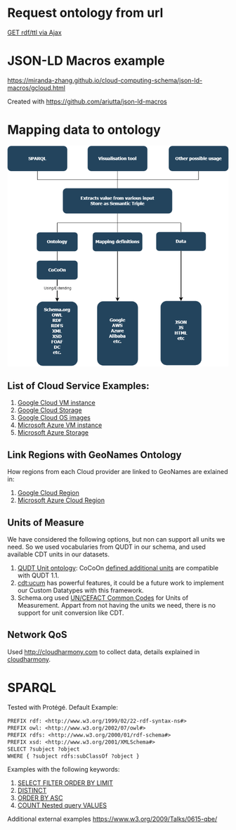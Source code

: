 # Request ontology from url
[GET rdf/ttl via Ajax](ajax.html)

# JSON-LD Macros example
https://miranda-zhang.github.io/cloud-computing-schema/json-ld-macros/gcloud.html

Created with https://github.com/ariutta/json-ld-macros

# Mapping data to ontology
![Workflow](cococon_usage_workflow.png "Workflow Overview")

## List of Cloud Service Examples:
1. [Google Cloud VM instance](gcloud/vm.md)
2. [Google Cloud Storage](gcloud/storage.md)
3. [Google Cloud OS images](gcloud/os.md)
4. [Microsoft Azure VM instance](azure/vm.md)
5. [Microsoft Azure Storage](azure/storage.md)
   
## Link Regions with GeoNames Ontology
How regions from each Cloud provider are linked to GeoNames
are exlained in:
1. [Google Cloud Region](gcloud/region.md)
2. [Microsoft Azure Cloud Region](azure/region.md) 

## Units of Measure
We have considered the following options, but non can support all units we need.
So we used vocabularies from QUDT in our schema, and used available CDT units in our datasets.

1. [QUDT Unit ontology](unit/QUDT.md): CoCoOn [defined additional units](unit/README.md) are compatible with QUDT 1.1.
2. [cdt:ucum](unit/cdt.md) has powerful features, it could be a future work to implement our Custom Datatypes with this framework.
3. Schema.org used [UN/CEFACT Common Codes](http://wiki.goodrelations-vocabulary.org/Documentation/UN/CEFACT_Common_Codes) for Units of Measurement. Appart from not having the units we need, there is no support for unit conversion like CDT.

## Network QoS
Used http://cloudharmony.com to collect data, details explained in [cloudharmony](cloudharmony/).

# SPARQL
Tested with Protégé.
Default Example:
```
PREFIX rdf: <http://www.w3.org/1999/02/22-rdf-syntax-ns#>
PREFIX owl: <http://www.w3.org/2002/07/owl#>
PREFIX rdfs: <http://www.w3.org/2000/01/rdf-schema#>
PREFIX xsd: <http://www.w3.org/2001/XMLSchema#>
SELECT ?subject ?object
WHERE { ?subject rdfs:subClassOf ?object }
```

Examples with the following keywords:
1. [SELECT FILTER ORDER BY LIMIT](sparql/filter_vm_order_desc_limit.md)
2. [DISTINCT](sparql/vm_less_or_equal_4cores.md)
3. [ORDER BY ASC](sparql/storage_size_greater_than.md)
4. [COUNT Nested query VALUES](sparql/gcloud_stat_count.md)

Additional external examples
https://www.w3.org/2009/Talks/0615-qbe/
